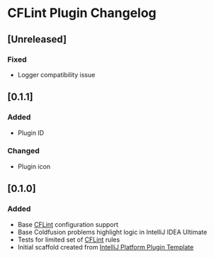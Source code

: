 <!-- Keep a Changelog guide -> https://keepachangelog.com -->

# CFLint Plugin Changelog

## [Unreleased]
### Fixed
- Logger compatibility issue

## [0.1.1]
### Added
- Plugin ID
### Changed
- Plugin icon

## [0.1.0]
### Added
- Base [CFLint](https://github.com/cflint/CFLint) configuration support
- Base Coldfusion problems highlight logic in IntelliJ IDEA Ultimate
- Tests for limited set of [CFLint](https://github.com/cflint/CFLint) rules
- Initial scaffold created from [IntelliJ Platform Plugin Template](https://github.com/JetBrains/intellij-platform-plugin-template)
